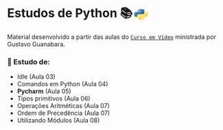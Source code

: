 # Estudos de Python 📚<img align="center" alt="gabdev95-python" height="30" width="40" src="https://raw.githubusercontent.com/devicons/devicon/master/icons/python/python-original.svg" />

Material desenvolvido a partir das aulas do <a href="https://www.youtube.com/playlist?list=PLvE-ZAFRgX8hnECDn1v9HNTI71veL3oW0" target="_blank">`Curso em Vídeo`</a> ministrada por Gustavo Guanabara.


### 📌 Estudo de:
- Idle (Aula 03)
- Comandos em Python (Aula 04)
- <b>Pycharm</b> (Aula 05)
- Tipos primitivos (Aula 06)
- Operações Aritméticas (Aula 07)
- Ordem de Precedência (Aula 07)
- Utilizando Módulos (Aula 08)
